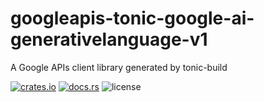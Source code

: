# googleapis-tonic-google-ai-generativelanguage-v1

A Google APIs client library generated by tonic-build

[![crates.io](https://img.shields.io/crates/v/googleapis-tonic-google-ai-generativelanguage-v1)](https://crates.io/crates/googleapis-tonic-google-ai-generativelanguage-v1)
[![docs.rs](https://img.shields.io/docsrs/googleapis-tonic-google-ai-generativelanguage-v1)](https://docs.rs/googleapis-tonic-google-ai-generativelanguage-v1)
![license](https://img.shields.io/crates/l/googleapis-tonic-google-ai-generativelanguage-v1)
